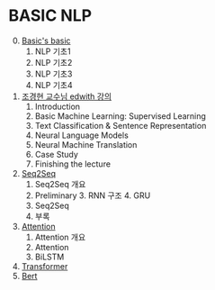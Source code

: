 # BASIC NLP

0. [Basic's basic]( https://github.com/KhelKim/basic-nlp/tree/master/basic )
   1. NLP 기초1
   2. NLP 기초2
   3. NLP 기초3
   4. NLP 기초4
1. [조경현 교수님 edwith 강의]( https://github.com/KhelKim/basic-nlp/tree/master/edwith )
   1. Introduction
   2. Basic Machine Learning: Supervised Learning
   3. Text Classification & Sentence Representation
   4. Neural Language Models
   5. Neural Machine Translation
   6. Case Study
   7. Finishing the lecture
2. [Seq2Seq]( https://github.com/KhelKim/basic-nlp/tree/master/seq2seq )
   1. Seq2Seq 개요
   2. Preliminary
      3. RNN 구조
      4. GRU
   5. Seq2Seq
   6. 부록
3. [Attention](https://github.com/KhelKim/basic-nlp/tree/master/attention)
   1. Attention 개요
   2. Attention
   3. BiLSTM
4. [Transformer]( https://github.com/KhelKim/basic-nlp/tree/master/transform )
5. [Bert]( https://github.com/KhelKim/basic-nlp/tree/master/bert )